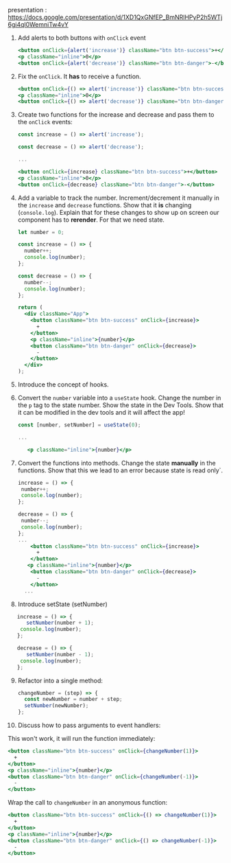 presentation : https://docs.google.com/presentation/d/1XD1QxGNfEP_BmNRlHPyP2h5WTj6gi4ql0WemniTw4vY

1. Add alerts to both buttons with `onClick` event

   ```jsx
   <button onClick={alert('increase')} className="btn btn-success">+</button>
   <p className="inline">0</p>
   <button onClick={alert('decrease')} className="btn btn-danger">-</button>
   ```

2. Fix the `onClick`. It **has** to receive a function.

   ```jsx
   <button onClick={() => alert('increase')} className="btn btn-success">+</button>
   <p className="inline">0</p>
   <button onClick={() => alert('decrease')} className="btn btn-danger">-</button>
   ```

3. Create two functions for the increase and decrease and pass them to the `onClick` events:

   ```jsx
   const increase = () => alert('increase');

   const decrease = () => alert('decrease');

   ...

   <button onClick={increase} className="btn btn-success">+</button>
   <p className="inline">0</p>
   <button onClick={decrease} className="btn btn-danger">-</button>
   ```

4. Add a variable to track the number.
   Increment/decrement it manually in the `increase` and `decrease` functions.
   Show that it **is** changing (`console.log`).
   Explain that for these changes to show up on screen our component has to **rerender**.
   For that we need state.

   ```jsx
   let number = 0;

   const increase = () => {
     number++;
     console.log(number);
   };

   const decrease = () => {
     number--;
     console.log(number);
   };

   return (
     <div className="App">
       <button className="btn btn-success" onClick={increase}>
         +
       </button>
       <p className="inline">{number}</p>
       <button className="btn btn-danger" onClick={decrease}>
         -
       </button>
     </div>
   );
   ```

5. Introduce the concept of hooks.

6. Convert the `number` variable into a `useState` hook.
   Change the number in the `p` tag to the state number.
   Show the state in the Dev Tools.
   Show that it can be modified in the dev tools and it will affect the app!

   ```jsx
   const [number, setNumber] = useState(0);

   ...

      <p className="inline">{number}</p>
   ```

7. Convert the functions into methods.
   Change the state **manually** in the functions.
   Show that this we lead to an error because state is read only`.

   ```jsx
   increase = () => {
    number++;
    console.log(number);
   };

   decrease = () => {
    number--;
    console.log(number);
   };
   ...
       <button className="btn btn-success" onClick={increase}>
         +
       </button>
      <p className="inline">{number}</p>
       <button className="btn btn-danger" onClick={decrease}>
         -
       </button>
     ...
   ```
8. Introduce setState (setNumber)

```javascript
   increase = () => {
      setNumber(number + 1);
    console.log(number);
   };

   decrease = () => {
      setNumber(number - 1);
    console.log(number);
   };

```

9. Refactor into a single method:

   ```jsx
   changeNumber = (step) => {
     const newNumber = number + step;
     setNumber(newNumber);
   };
   ```

10. Discuss how to pass arguments to event handlers:

   This won't work, it will run the function immediately:

   ```jsx
   <button className="btn btn-success" onClick={changeNumber(1)}>
     +
   </button>
   <p className="inline">{number}</p>
   <button className="btn btn-danger" onClick={changeNumber(-1)}>
     -
   </button>
   ```

   Wrap the call to `changeNumber` in an anonymous function:

   ```jsx
   <button className="btn btn-success" onClick={() => changeNumber(1)}>
     +
   </button>
   <p className="inline">{number}</p>
   <button className="btn btn-danger" onClick={() => changeNumber(-1)}>
     -
   </button>
   ```
